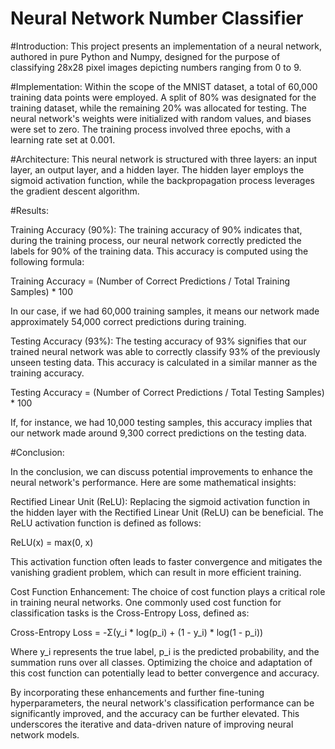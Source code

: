 # Neural Network Number Classifier
#Introduction:
This project presents an implementation of a neural network, authored in pure Python and Numpy, designed for the purpose of classifying 28x28 pixel images depicting numbers ranging from 0 to 9.

#Implementation:
Within the scope of the MNIST dataset, a total of 60,000 training data points were employed. A split of 80% was designated for the training dataset, while the remaining 20% was allocated for testing. The neural network's weights were initialized with random values, and biases were set to zero. The training process involved three epochs, with a learning rate set at 0.001.

#Architecture:
This neural network is structured with three layers: an input layer, an output layer, and a hidden layer. The hidden layer employs the sigmoid activation function, while the backpropagation process leverages the gradient descent algorithm.

#Results:

Training Accuracy (90%): The training accuracy of 90% indicates that, during the training process, our neural network correctly predicted the labels for 90% of the training data. This accuracy is computed using the following formula:

Training Accuracy = (Number of Correct Predictions / Total Training Samples) * 100

In our case, if we had 60,000 training samples, it means our network made approximately 54,000 correct predictions during training.

Testing Accuracy (93%): The testing accuracy of 93% signifies that our trained neural network was able to correctly classify 93% of the previously unseen testing data. This accuracy is calculated in a similar manner as the training accuracy.

Testing Accuracy = (Number of Correct Predictions / Total Testing Samples) * 100

If, for instance, we had 10,000 testing samples, this accuracy implies that our network made around 9,300 correct predictions on the testing data.

#Conclusion:

In the conclusion, we can discuss potential improvements to enhance the neural network's performance. Here are some mathematical insights:

Rectified Linear Unit (ReLU): Replacing the sigmoid activation function in the hidden layer with the Rectified Linear Unit (ReLU) can be beneficial. The ReLU activation function is defined as follows:

ReLU(x) = max(0, x)

This activation function often leads to faster convergence and mitigates the vanishing gradient problem, which can result in more efficient training.

Cost Function Enhancement: The choice of cost function plays a critical role in training neural networks. One commonly used cost function for classification tasks is the Cross-Entropy Loss, defined as:

Cross-Entropy Loss = -Σ(y_i * log(p_i) + (1 - y_i) * log(1 - p_i))

Where y_i represents the true label, p_i is the predicted probability, and the summation runs over all classes. Optimizing the choice and adaptation of this cost function can potentially lead to better convergence and accuracy.

By incorporating these enhancements and further fine-tuning hyperparameters, the neural network's classification performance can be significantly improved, and the accuracy can be further elevated. This underscores the iterative and data-driven nature of improving neural network models.




